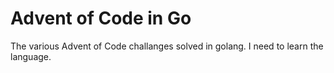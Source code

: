 # Advent of Code in Go
The various Advent of Code challanges solved in golang. I need to learn the language. 
